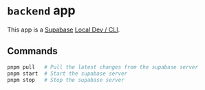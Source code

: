 # `backend` app

This app is a [Supabase](https://supabase.io/) [Local Dev / CLI](https://supabase.com/docs/guides/cli).

## Commands

```bash
pnpm pull   # Pull the latest changes from the supabase server
pnpm start  # Start the supabase server
pnpm stop   # Stop the supabase server
```
